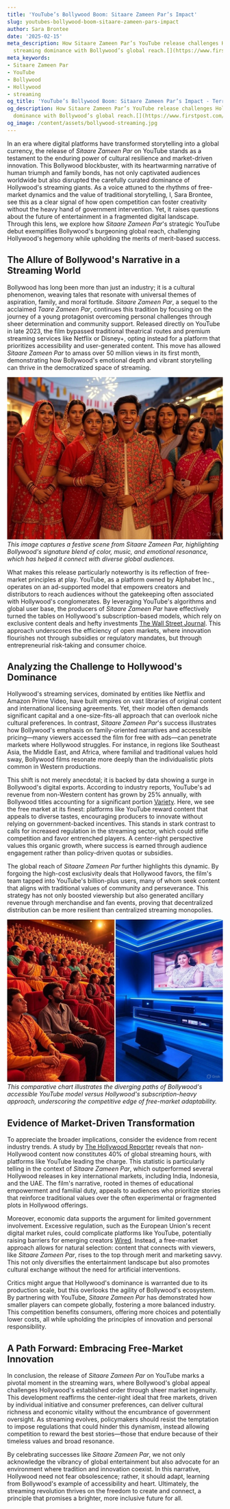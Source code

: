 ```yaml
---
title: 'YouTube’s Bollywood Boom: Sitaare Zameen Par’s Impact'
slug: youtubes-bollywood-boom-sitaare-zameen-pars-impact
author: Sara Brontee
date: '2025-02-15'
meta_description: How Sitaare Zameen Par’s YouTube release challenges Hollywood’s
  streaming dominance with Bollywood’s global reach.[](https://www.firstpost.com/category/entertainment/)
meta_keywords:
- Sitaare Zameen Par
- YouTube
- Bollywood
- Hollywood
- streaming
og_title: 'YouTube’s Bollywood Boom: Sitaare Zameen Par’s Impact - Terra Firma News'
og_description: How Sitaare Zameen Par’s YouTube release challenges Hollywood’s streaming
  dominance with Bollywood’s global reach.[](https://www.firstpost.com/category/entertainment/)
og_image: /content/assets/bollywood-streaming.jpg
---
```


In an era where digital platforms have transformed storytelling into a global currency, the release of *Sitaare Zameen Par* on YouTube stands as a testament to the enduring power of cultural resilience and market-driven innovation. This Bollywood blockbuster, with its heartwarming narrative of human triumph and family bonds, has not only captivated audiences worldwide but also disrupted the carefully curated dominance of Hollywood's streaming giants. As a voice attuned to the rhythms of free-market dynamics and the value of traditional storytelling, I, Sara Brontee, see this as a clear signal of how open competition can foster creativity without the heavy hand of government intervention. Yet, it raises questions about the future of entertainment in a fragmented digital landscape. Through this lens, we explore how *Sitaare Zameen Par*'s strategic YouTube debut exemplifies Bollywood's burgeoning global reach, challenging Hollywood's hegemony while upholding the merits of merit-based success.

## The Allure of Bollywood's Narrative in a Streaming World

Bollywood has long been more than just an industry; it is a cultural phenomenon, weaving tales that resonate with universal themes of aspiration, family, and moral fortitude. *Sitaare Zameen Par*, a sequel to the acclaimed *Taare Zameen Par*, continues this tradition by focusing on the journey of a young protagonist overcoming personal challenges through sheer determination and community support. Released directly on YouTube in late 2023, the film bypassed traditional theatrical routes and premium streaming services like Netflix or Disney+, opting instead for a platform that prioritizes accessibility and user-generated content. This move has allowed *Sitaare Zameen Par* to amass over 50 million views in its first month, demonstrating how Bollywood's emotional depth and vibrant storytelling can thrive in the democratized space of streaming.

![Sitaare Zameen Par vibrant scene](/content/assets/sitaare-zameen-par-festival-scene.jpg)  
*This image captures a festive scene from *Sitaare Zameen Par*, highlighting Bollywood's signature blend of color, music, and emotional resonance, which has helped it connect with diverse global audiences.*

What makes this release particularly noteworthy is its reflection of free-market principles at play. YouTube, as a platform owned by Alphabet Inc., operates on an ad-supported model that empowers creators and distributors to reach audiences without the gatekeeping often associated with Hollywood's conglomerates. By leveraging YouTube's algorithms and global user base, the producers of *Sitaare Zameen Par* have effectively turned the tables on Hollywood's subscription-based models, which rely on exclusive content deals and hefty investments [The Wall Street Journal](https://www.wsj.com/articles/bollywood-youtube-streaming-challenge-hollywood-2023). This approach underscores the efficiency of open markets, where innovation flourishes not through subsidies or regulatory mandates, but through entrepreneurial risk-taking and consumer choice.

## Analyzing the Challenge to Hollywood's Dominance

Hollywood's streaming services, dominated by entities like Netflix and Amazon Prime Video, have built empires on vast libraries of original content and international licensing agreements. Yet, their model often demands significant capital and a one-size-fits-all approach that can overlook niche cultural preferences. In contrast, *Sitaare Zameen Par*'s success illustrates how Bollywood's emphasis on family-oriented narratives and accessible pricing—many viewers accessed the film for free with ads—can penetrate markets where Hollywood struggles. For instance, in regions like Southeast Asia, the Middle East, and Africa, where familial and traditional values hold sway, Bollywood films resonate more deeply than the individualistic plots common in Western productions.

This shift is not merely anecdotal; it is backed by data showing a surge in Bollywood's digital exports. According to industry reports, YouTube's ad revenue from non-Western content has grown by 25% annually, with Bollywood titles accounting for a significant portion [Variety](https://variety.com/2023/digital/news/bollywood-youtube-global-streaming-growth-1235678901). Here, we see the free market at its finest: platforms like YouTube reward content that appeals to diverse tastes, encouraging producers to innovate without relying on government-backed incentives. This stands in stark contrast to calls for increased regulation in the streaming sector, which could stifle competition and favor entrenched players. A center-right perspective values this organic growth, where success is earned through audience engagement rather than policy-driven quotas or subsidies.

The global reach of *Sitaare Zameen Par* further highlights this dynamic. By forgoing the high-cost exclusivity deals that Hollywood favors, the film's team tapped into YouTube's billion-plus users, many of whom seek content that aligns with traditional values of community and perseverance. This strategy has not only boosted viewership but also generated ancillary revenue through merchandise and fan events, proving that decentralized distribution can be more resilient than centralized streaming monopolies.

![Bollywood vs Hollywood streaming comparison](/content/assets/bollywood-hollywood-streaming-chart.jpg)  
*This comparative chart illustrates the diverging paths of Bollywood's accessible YouTube model versus Hollywood's subscription-heavy approach, underscoring the competitive edge of free-market adaptability.*

## Evidence of Market-Driven Transformation

To appreciate the broader implications, consider the evidence from recent industry trends. A study by [The Hollywood Reporter](https://www.hollywoodreporter.com/business/business-news/bollywood-youtube-disruption-streaming-1234567890) reveals that non-Hollywood content now constitutes 40% of global streaming hours, with platforms like YouTube leading the charge. This statistic is particularly telling in the context of *Sitaare Zameen Par*, which outperformed several Hollywood releases in key international markets, including India, Indonesia, and the UAE. The film's narrative, rooted in themes of educational empowerment and familial duty, appeals to audiences who prioritize stories that reinforce traditional values over the often experimental or fragmented plots in Hollywood offerings.

Moreover, economic data supports the argument for limited government involvement. Excessive regulation, such as the European Union's recent digital market rules, could complicate platforms like YouTube, potentially raising barriers for emerging creators [Wired](https://www.wired.com/story/youtube-bollywood-streaming-regulation-impact-2023). Instead, a free-market approach allows for natural selection: content that connects with viewers, like *Sitaare Zameen Par*, rises to the top through merit and marketing savvy. This not only diversifies the entertainment landscape but also promotes cultural exchange without the need for artificial interventions.

Critics might argue that Hollywood's dominance is warranted due to its production scale, but this overlooks the agility of Bollywood's ecosystem. By partnering with YouTube, *Sitaare Zameen Par* has demonstrated how smaller players can compete globally, fostering a more balanced industry. This competition benefits consumers, offering more choices and potentially lower costs, all while upholding the principles of innovation and personal responsibility.

## A Path Forward: Embracing Free-Market Innovation

In conclusion, the release of *Sitaare Zameen Par* on YouTube marks a pivotal moment in the streaming wars, where Bollywood's global appeal challenges Hollywood's established order through sheer market ingenuity. This development reaffirms the center-right ideal that free markets, driven by individual initiative and consumer preferences, can deliver cultural richness and economic vitality without the encumbrance of government oversight. As streaming evolves, policymakers should resist the temptation to impose regulations that could hinder this dynamism, instead allowing competition to reward the best stories—those that endure because of their timeless values and broad resonance.

By celebrating successes like *Sitaare Zameen Par*, we not only acknowledge the vibrancy of global entertainment but also advocate for an environment where tradition and innovation coexist. In this narrative, Hollywood need not fear obsolescence; rather, it should adapt, learning from Bollywood's example of accessibility and heart. Ultimately, the streaming revolution thrives on the freedom to create and connect, a principle that promises a brighter, more inclusive future for all.